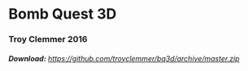 # Bomb Quest 3D
### Troy Clemmer 2016
###### **Download:** https://github.com/troyclemmer/bq3d/archive/master.zip
